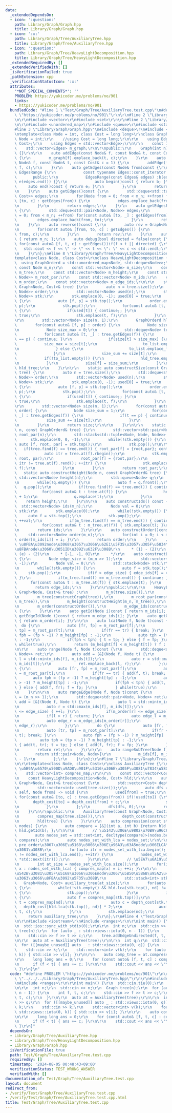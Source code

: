 ```yaml
---
data:
  _extendedDependsOn:
  - icon: ':question:'
    path: Library/Graph/Graph.hpp
    title: Library/Graph/Graph.hpp
  - icon: ':x:'
    path: Library/Graph/Tree/AuxiliaryTree.hpp
    title: Library/Graph/Tree/AuxiliaryTree.hpp
  - icon: ':question:'
    path: Library/Graph/Tree/HeavyLightDecomposition.hpp
    title: Library/Graph/Tree/HeavyLightDecomposition.hpp
  _extendedRequiredBy: []
  _extendedVerifiedWith: []
  _isVerificationFailed: true
  _pathExtension: cpp
  _verificationStatusIcon: ':x:'
  attributes:
    '*NOT_SPECIAL_COMMENTS*': ''
    PROBLEM: https://yukicoder.me/problems/no/901
    links:
    - https://yukicoder.me/problems/no/901
  bundledCode: "#line 1 \"Test/Graph/Tree/AuxiliaryTree.test.cpp\"\n#define PROBLEM\
    \ \"https://yukicoder.me/problems/no/901\"\r\n\r\n#line 2 \"Library/Graph/Tree/AuxiliaryTree.hpp\"\
    \n\r\n#include <vector>\r\n#include <set>\r\n\r\n#line 2 \"Library/Graph/Tree/HeavyLightDecomposition.hpp\"\
    \n\r\n#include <unordered_map>\r\n#include <queue>\r\n#include <stack>\r\n\r\n\
    #line 3 \"Library/Graph/Graph.hpp\"\n#include <deque>\r\n#include <tuple>\r\n\r\
    \ntemplate<class Node = int, class Cost = long long>\r\nclass Graph {\r\n    //using\
    \ Node = int;\r\n    //using Cost = long long;\r\n\r\n    using Edge = std::pair<Node,\
    \ Cost>;\r\n    using Edges = std::vector<Edge>;\r\n\r\n    const int m_n;\r\n\
    \    std::vector<Edges> m_graph;\r\n\r\npublic:\r\n    Graph(int n) :m_n(n), m_graph(n)\
    \ {}\r\n\r\n    auto addEdge(const Node& f, const Node& t, const Cost& c = 1)\
    \ {\r\n        m_graph[f].emplace_back(t, c);\r\n    }\r\n    auto addEdgeUndirected(const\
    \ Node& f, const Node& t, const Cost& c = 1) {\r\n        addEdge(f, t, c); addEdge(t,\
    \ f, c);\r\n    }\r\n    auto getEdges(const Node& from)const {\r\n        class\
    \ EdgesRange {\r\n            const typename Edges::const_iterator b, e;\r\n \
    \       public:\r\n            EdgesRange(const Edges& edges) :b(edges.begin()),\
    \ e(edges.end()) {}\r\n            auto begin()const { return b; }\r\n       \
    \     auto end()const { return e; }\r\n        };\r\n        return EdgesRange(m_graph[from]);\r\
    \n    }\r\n    auto getEdges()const {\r\n        std::deque<std::tuple<Node, Node,\
    \ Cost>> edges;\r\n        for(Node from = 0; from < m_n; ++from) for(const auto&\
    \ [to, c] : getEdges(from)) {\r\n            edges.emplace_back(from, to, c);\r\
    \n        }\r\n        return edges;\r\n    }\r\n    auto getEdgesExcludeCost()const\
    \ {\r\n        std::deque<std::pair<Node, Node>> edges;\r\n        for(Node from\
    \ = 0; from < m_n; ++from) for(const auto& [to, _] : getEdges(from)) {\r\n   \
    \         edges.emplace_back(from, to);\r\n        }\r\n        return edges;\r\
    \n    }\r\n    auto reverse()const {\r\n        auto rev = Graph<Node, Cost>(m_n);\r\
    \n        for(const auto& [from, to, c] : getEdges()) {\r\n            rev.addEdge(to,\
    \ from, c);\r\n        }\r\n        return rev;\r\n    }\r\n    auto size()const\
    \ { return m_n; };\r\n    auto debug(bool directed = false)const {\r\n       \
    \ for(const auto& [f, t, c] : getEdges())if(f < t || directed) {\r\n         \
    \   std::cout << f << \" -> \" << t << \": \" << c << std::endl;\r\n        }\r\
    \n    }\r\n};\n#line 8 \"Library/Graph/Tree/HeavyLightDecomposition.hpp\"\n\r\n\
    template<class Node, class Cost>\r\nclass HeavyLightDecomposition {\r\n\r\n  \
    \  using GraphOrderd = std::unordered_map<Node, std::deque<Node>>;\r\n\r\n   \
    \ const Node m_n;\r\n    const std::vector<Node> m_size;\r\n    const GraphOrderd\
    \ m_tree;\r\n    const std::vector<Node> m_height;\r\n    const std::vector<std::pair<Node,\
    \ Node>> m_root_par;\r\n    const std::vector<Node> m_ids;\r\n    const std::vector<Node>\
    \ m_order;\r\n    const std::vector<Node> m_edge_ids;\r\n\r\n    static auto constructGraph(const\
    \ Graph<Node, Cost>& tree) {\r\n        auto n = tree.size();\r\n        std::deque<std::pair<Node,\
    \ Node>> order;\r\n        std::vector<Node> used(n);\r\n        std::stack<std::pair<Node,\
    \ Node>> stk;\r\n        stk.emplace(0, -1); used[0] = true;\r\n        while(!stk.empty())\
    \ {\r\n            auto [f, p] = stk.top();\r\n            order.emplace_front(f,\
    \ p);\r\n            stk.pop();\r\n            for(const auto& [t, _] : tree.getEdges(f))\
    \ {\r\n                if(used[t]) { continue;; }\r\n                used[t] =\
    \ true;\r\n                stk.emplace(t, f);\r\n            }\r\n        }\r\n\
    \r\n        std::vector<Node> size(n, 1);\r\n        GraphOrderd hld_tree;\r\n\
    \        for(const auto& [f, p] : order) {\r\n            Node size_sum = 1;\r\
    \n            Node size_max = 0;\r\n            std::deque<Node> to_list;\r\n\
    \            for(const auto& [t, _] : tree.getEdges(f)) {\r\n                if(t\
    \ == p) { continue; }\r\n                if(size[t] > size_max) {\r\n        \
    \            size_max = size[t];\r\n                    to_list.emplace_back(t);\r\
    \n                } else {\r\n                    to_list.emplace_front(t);\r\n\
    \                }\r\n                size_sum += size[t];\r\n            }\r\n\
    \            if(!to_list.empty()) {\r\n                hld_tree.emplace(f, to_list);\r\
    \n            }\r\n            size[f] = size_sum;\r\n        }\r\n        return\
    \ hld_tree;\r\n    }\r\n\r\n    static auto constructSize(const Graph<Node, Cost>&\
    \ tree) {\r\n        auto n = tree.size();\r\n        std::deque<std::pair<Node,\
    \ Node>> order;\r\n        std::vector<Node> used(n);\r\n        std::stack<std::pair<Node,\
    \ Node>> stk;\r\n        stk.emplace(0, -1); used[0] = true;\r\n        while(!stk.empty())\
    \ {\r\n            auto [f, p] = stk.top();\r\n            order.emplace_front(f,\
    \ p);\r\n            stk.pop();\r\n            for(const auto& [t, _] : tree.getEdges(f))\
    \ {\r\n                if(used[t]) { continue;; }\r\n                used[t] =\
    \ true;\r\n                stk.emplace(t, f);\r\n            }\r\n        }\r\n\
    \r\n        std::vector<Node> size(n, 1);\r\n        for(const auto& [f, p] :\
    \ order) {\r\n            Node size_sum = 1;\r\n            for(const auto& [t,\
    \ _] : tree.getEdges(f)) {\r\n                if(t == p) { continue; }\r\n   \
    \             size_sum += size[t];\r\n            }\r\n            size[f] = size_sum;\r\
    \n        }\r\n        return size;\r\n\r\n    }\r\n\r\n    static auto constructRootPar(Node\
    \ n, const GraphOrderd& tree) {\r\n        std::vector<std::pair<Node, Node>>\
    \ root_par(n);\r\n        std::stack<std::tuple<Node, Node, Node>> stk;\r\n  \
    \      stk.emplace(0, 0, -1);\r\n        while(!stk.empty()) {\r\n           \
    \ auto [f, root, par] = stk.top();\r\n            stk.pop();\r\n\r\n         \
    \   if(tree.find(f) == tree.end()) { root_par[f] = {root,par}; continue; }\r\n\
    \            auto itr = tree.at(f).rbegin();\r\n            stk.emplace(*itr,\
    \ root, par);\r\n            root_par[f] = {root,par};\r\n            for(++itr;\
    \ itr != tree.at(f).rend(); ++itr) {\r\n                stk.emplace(*itr, *itr,\
    \ f);\r\n            }\r\n        }\r\n        return root_par;\r\n    }\r\n \
    \   static auto constructHeight(Node n, const GraphOrderd& tree) {\r\n       \
    \ std::vector<Node> height(n);\r\n        std::queue<Node> q;\r\n        q.emplace(0);\r\
    \n        while(!q.empty()) {\r\n            auto f = q.front();\r\n         \
    \   q.pop();\r\n            if(tree.find(f) == tree.end()) { continue; }\r\n \
    \           for(const auto& t : tree.at(f)) {\r\n                height[t] = height[f]\
    \ + 1;\r\n                q.emplace(t);\r\n            }\r\n        }\r\n    \
    \    return height;\r\n    }\r\n\r\n    auto constructIds() const {\r\n      \
    \  std::vector<Node> ids(m_n);\r\n        Node val = 0;\r\n        std::stack<Node>\
    \ stk;\r\n        stk.emplace(0);\r\n        while(!stk.empty()) {\r\n       \
    \     auto f = stk.top();\r\n            stk.pop();\r\n            ids[f] = val;\
    \ ++val;\r\n            if(m_tree.find(f) == m_tree.end()) { continue; }\r\n \
    \           for(const auto& t : m_tree.at(f)) { stk.emplace(t); }\r\n        }\r\
    \n        return ids;\r\n    }\r\n\r\n    auto constructOrder()const {\r\n   \
    \     std::vector<Node> order(m_n);\r\n        for(int i = 0; i < m_n; ++i) {\
    \ order[m_ids[i]] = i; }\r\n        return order;\r\n    }\r\n    /*\r\n     *\
    \ \u8FBA\u3092node\u3068\u3057\u3066\u62E1\u5F35\u3057\u305F\u5834\u5408\u306E\
    \u8FBAnode\u3060\u3051ID\u3092\u632F\u308B\r\n     * (1) - (2)\r\n     * (1) -\
    \ (e) - (2)\r\n     * [-1, -1, 0]\r\n     */\r\n    auto constructEdgeIds() const\
    \ {\r\n        Node edge_size = (m_n >> 1);\r\n        std::vector<Node> edge_ids(m_n,\
    \ -1);\r\n        Node val = 0;\r\n        std::stack<Node> stk;\r\n        stk.emplace(0);\r\
    \n        while(!stk.empty()) {\r\n            auto f = stk.top();\r\n       \
    \     stk.pop();\r\n            if(f > edge_size) { edge_ids[f] = val; ++val;\
    \ }\r\n            if(m_tree.find(f) == m_tree.end()) { continue; }\r\n      \
    \      for(const auto& t : m_tree.at(f)) { stk.emplace(t); }\r\n        }\r\n\
    \        return edge_ids;\r\n    }\r\n\r\npublic:\r\n\r\n    HeavyLightDecomposition(const\
    \ Graph<Node, Cost>& tree) :\r\n        m_n(tree.size()),\r\n        m_size(constructSize(tree)),\r\
    \n        m_tree(constructGraph(tree)),\r\n        m_root_par(constructRootPar(m_n,\
    \ m_tree)),\r\n        m_height(constructHeight(m_n, m_tree)),\r\n        m_ids(constructIds()),\r\
    \n        m_order(constructOrder()),\r\n        m_edge_ids(constructEdgeIds())\
    \ {\r\n    }\r\n\r\n    auto getId(Node i)const { return m_ids[i]; }\r\n    auto\
    \ getEdgeId(Node i)const { return m_edge_ids[i]; }\r\n    auto getOrder(Node i)const\
    \ { return m_order[i]; }\r\n\r\n    auto lca(Node f, Node t)const {\r\n      \
    \  do {\r\n            auto [fr, fp] = m_root_par[f];\r\n            auto [tr,\
    \ tp] = m_root_par[t];\r\n            if(fr == tr) { break; }\r\n            auto\
    \ fph = (fp > -1) ? m_height[fp] : -1;\r\n            auto tph = (tp > -1) ? m_height[tp]\
    \ : -1;\r\n            if(fph < tph) { t = tp; } else { f = fp; }\r\n        }\
    \ while(true);\r\n        return (m_height[f] < m_height[t]) ? f : t;\r\n    }\r\
    \n\r\n    auto range(Node f, Node t)const {\r\n        std::deque<std::pair<Node,\
    \ Node>> ret;\r\n        auto add = [&](Node f, Node t) {\r\n            auto\
    \ l = std::min(m_ids[f], m_ids[t]);\r\n            auto r = std::max(m_ids[f],\
    \ m_ids[t]);\r\n            ret.emplace_back(l, r);\r\n        };\r\n        do\
    \ {\r\n            auto [fr, fp] = m_root_par[f];\r\n            auto [tr, tp]\
    \ = m_root_par[t];\r\n            if(fr == tr) { add(f, t); break; }\r\n     \
    \       auto fph = (fp > -1) ? m_height[fp] : -1;\r\n            auto tph = (tp\
    \ > -1) ? m_height[tp] : -1;\r\n            if(fph < tph) { add(t, tr); t = tp;\
    \ } else { add(f, fr); f = fp; }\r\n        } while(true);\r\n        return ret;\r\
    \n    }\r\n\r\n    auto rangeEdge(Node f, Node t)const {\r\n        Node edge_size\
    \ = (m_n >> 1);\r\n        std::deque<std::pair<Node, Node>> ret;\r\n        auto\
    \ add = [&](Node f, Node t) {\r\n            auto l = std::min(m_ids[f], m_ids[t]);\r\
    \n            auto r = std::max(m_ids[f], m_ids[t]);\r\n            if(m_order[l]\
    \ <= edge_size) { ++l; }\r\n            if(m_order[r] <= edge_size) { --r; }\r\
    \n            if(l > r) { return; }\r\n            auto edge_l = m_edge_ids[m_order[l]];\r\
    \n            auto edge_r = m_edge_ids[m_order[r]];\r\n            ret.emplace_back(edge_l,\
    \ edge_r);\r\n        };\r\n        do {\r\n            auto [fr, fp] = m_root_par[f];\r\
    \n            auto [tr, tp] = m_root_par[t];\r\n            if(fr == tr) { add(f,\
    \ t); break; }\r\n            auto fph = (fp > -1) ? m_height[fp] : -1;\r\n  \
    \          auto tph = (tp > -1) ? m_height[tp] : -1;\r\n            if(fph < tph)\
    \ { add(t, tr); t = tp; } else { add(f, fr); f = fp; }\r\n        } while(true);\r\
    \n        return ret;\r\n    }\r\n\r\n    auto rangeSubTree(Node f)const {\r\n\
    \        return std::pair<Node, Node>{\r\n            m_ids[f], m_ids[f] + m_size[f]\
    \ - 1\r\n        };\r\n    }\r\n};\r\n#line 7 \"Library/Graph/Tree/AuxiliaryTree.hpp\"\
    \n\r\ntemplate<class Node, class Cost>\r\nclass AuxiliaryTree {\r\n\r\n    //\
    \ \u5B9A\u6570\u500D\u9AD8\u901F\u5316\u306E\u305F\u3081\u7834\u58CA\u7684\r\n\
    \    std::vector<int> compres_map;\r\n\r\n    const std::vector<Cost> depth_cost;\r\
    \n    const HeavyLightDecomposition<Node, Cost> hld;\r\n\r\n    auto construct_depth(const\
    \ Graph<Node, Cost>& tree)const {\r\n        std::vector<Cost> depth_cost(tree.size());\r\
    \n        std::vector<int> used(tree.size());\r\n        auto dfs = [&](auto&&\
    \ self, Node from) -> void {\r\n            used[from] = true;\r\n           \
    \ for(const auto& [to, c] : tree.getEdges(from)) if(!used[to]) {\r\n         \
    \       depth_cost[to] = depth_cost[from] + c;\r\n                self(self, to);\r\
    \n            }\r\n        };\r\n        dfs(dfs, 0);\r\n        return depth_cost;\r\
    \n    }\r\n\r\npublic:\r\n    AuxiliaryTree(const Graph<Node, Cost>& tree) :\r\
    \n        compres_map(tree.size()),\r\n        depth_cost(construct_depth(tree)),\r\
    \n        hld(tree) {\r\n    }\r\n\r\n    auto compression(const std::vector<int>&\
    \ nodes) {\r\n        auto compare = [&](int a, int b) {return hld.getId(a) <\
    \ hld.getId(b); };\r\n\r\n        // \u5143\u306E\u9802\u70B9\u96C6\u5408\r\n\
    \        auto nodes_set = std::set<int, decltype(compare)>(nodes.begin(), nodes.end(),\
    \ compare);\r\n        auto nodes_set_with_lca = nodes_set;\r\n\r\n        //\
    \ pre order\u3067\u306E\u5168\u3066\u306E\u96A3\u63A5node\u306ELCA\u3092\u6C42\
    \u3081\u308B\r\n        for(auto itr = nodes_set_with_lca.begin(); std::next(itr)\
    \ != nodes_set_with_lca.end(); ++itr) {\r\n            nodes_set_with_lca.emplace(hld.lca(*itr,\
    \ *std::next(itr)));\r\n        }\r\n\r\n        // \u5EA7\u6A19\u5727\u7E2E\r\
    \n        int at_size = nodes_set_with_lca.size();\r\n        for(int i = 0; auto\
    \ x : nodes_set_with_lca) { compres_map[x] = i; ++i; }\r\n\r\n        // LCA\u3092\
    \u542B\u3081\u305F\u5168\u3066\u306Enode\u3067\u5B50\u5B6B\u95A2\u4FC2\u3092\u4FDD\
    \u3063\u3066\u8FBA\u3092\u5F35\u308B\r\n        std::stack<int> stk;\r\n     \
    \   Graph<Node, Cost> auxiliary_tree(at_size);\r\n        for(auto nd : nodes_set_with_lca)\
    \ {\r\n            while(!stk.empty() && hld.lca(stk.top(), nd) != stk.top())\
    \ {\r\n                stk.pop();\r\n            }\r\n            if(!stk.empty())\
    \ {\r\n                auto f = compres_map[stk.top()];\r\n                auto\
    \ t = compres_map[nd];\r\n                auto c = depth_cost[stk.top()] + depth_cost[nd]\
    \ - depth_cost[hld.lca(stk.top(), nd)] * 2;\r\n                auxiliary_tree.addEdgeUndirected(f,\
    \ t, c);\r\n            }\r\n            stk.emplace(nd);\r\n        }\r\n   \
    \     return auxiliary_tree;\r\n    }\r\n};\r\n#line 4 \"Test/Graph/Tree/AuxiliaryTree.test.cpp\"\
    \n\r\n#include <iostream>\r\n#include <ranges>\r\n\r\nint main() {\r\n  std::cin.tie(0);\r\
    \n  std::ios::sync_with_stdio(0);\r\n\r\n  int n;\r\n  std::cin >> n;\r\n  Graph\
    \ tree(n);\r\n  for (auto _ : std::views::iota(0, n - 1)) {\r\n    int f, t, c;\r\
    \n    std::cin >> f >> t >> c;\r\n    tree.addEdgeUndirected(f, t, c);\r\n  }\r\
    \n\r\n  auto at = AuxiliaryTree(tree);\r\n\r\n  int q;\r\n  std::cin >> q;\r\n\
    \  for ([[maybe_unused]] auto _ : std::views::iota(0, q)) {\r\n    int k;\r\n\
    \    std::cin >> k;\r\n    std::vector<int> v(k);\r\n    for (auto i : std::views::iota(0,\
    \ k)) { std::cin >> v[i]; }\r\n\r\n    auto comp_tree = at.compression(v);\r\n\
    \r\n    long long ans = 0;\r\n    for (const auto& [f, t, c] : comp_tree.getEdges())\r\
    \n      if (f < t) { ans += c; }\r\n\r\n    std::cout << ans << \"\\n\";\r\n \
    \ }\r\n}\n"
  code: "#define PROBLEM \"https://yukicoder.me/problems/no/901\"\r\n\r\n#include\
    \ \"../../../Library/Graph/Tree/AuxiliaryTree.hpp\"\r\n\r\n#include <iostream>\r\
    \n#include <ranges>\r\n\r\nint main() {\r\n  std::cin.tie(0);\r\n  std::ios::sync_with_stdio(0);\r\
    \n\r\n  int n;\r\n  std::cin >> n;\r\n  Graph tree(n);\r\n  for (auto _ : std::views::iota(0,\
    \ n - 1)) {\r\n    int f, t, c;\r\n    std::cin >> f >> t >> c;\r\n    tree.addEdgeUndirected(f,\
    \ t, c);\r\n  }\r\n\r\n  auto at = AuxiliaryTree(tree);\r\n\r\n  int q;\r\n  std::cin\
    \ >> q;\r\n  for ([[maybe_unused]] auto _ : std::views::iota(0, q)) {\r\n    int\
    \ k;\r\n    std::cin >> k;\r\n    std::vector<int> v(k);\r\n    for (auto i :\
    \ std::views::iota(0, k)) { std::cin >> v[i]; }\r\n\r\n    auto comp_tree = at.compression(v);\r\
    \n\r\n    long long ans = 0;\r\n    for (const auto& [f, t, c] : comp_tree.getEdges())\r\
    \n      if (f < t) { ans += c; }\r\n\r\n    std::cout << ans << \"\\n\";\r\n \
    \ }\r\n}"
  dependsOn:
  - Library/Graph/Tree/AuxiliaryTree.hpp
  - Library/Graph/Tree/HeavyLightDecomposition.hpp
  - Library/Graph/Graph.hpp
  isVerificationFile: true
  path: Test/Graph/Tree/AuxiliaryTree.test.cpp
  requiredBy: []
  timestamp: '2024-08-05 00:48:43+09:00'
  verificationStatus: TEST_WRONG_ANSWER
  verifiedWith: []
documentation_of: Test/Graph/Tree/AuxiliaryTree.test.cpp
layout: document
redirect_from:
- /verify/Test/Graph/Tree/AuxiliaryTree.test.cpp
- /verify/Test/Graph/Tree/AuxiliaryTree.test.cpp.html
title: Test/Graph/Tree/AuxiliaryTree.test.cpp
---
```

